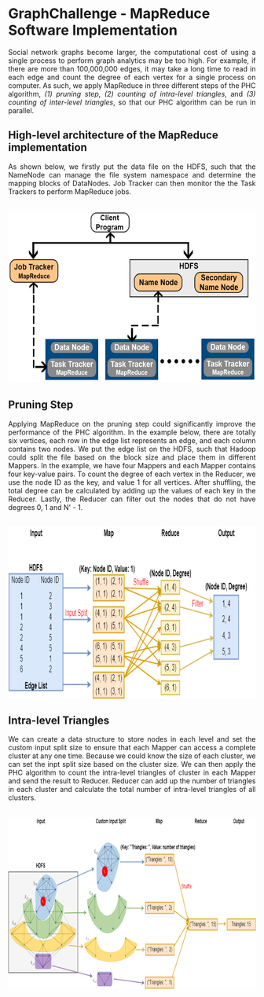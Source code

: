 # GraphChallenge - MapReduce Software Implementation

<p align="justify">Social network graphs become larger, the computational cost of using a single process to perform graph analytics may be too high. For example, if there are more than 100,000,000 edges, it may take a long time to read in each edge and count the degree of each vertex for a single process on computer. As such, we apply MapReduce in three different steps of the PHC algorithm, <i>(1) pruning step</i>, <i>(2) counting of intra-level triangles</i>, and <i>(3) counting of inter-level triangles</i>, so that our PHC algorithm can be run in parallel.</p>

## High-level architecture of the MapReduce implementation
<p align="justify">As shown below, we firstly put the data file on the HDFS, such that the NameNode can manage the file system namespace and determine the mapping blocks of DataNodes. Job Tracker can then monitor the the Task Trackers to perform MapReduce jobs.</p><br />
<img width="550" height="350" src="https://github.com/Graph-Challenge/MapReduce/blob/master/Images/MapReduceHighLevelArchitecture.png"/>

## Pruning Step
<p align="justify">Applying MapReduce on the pruning step could significantly improve the performance of the PHC algorithm. In the example below, there are totally six vertices, each row in the edge list represents an edge, and each column contains two nodes. We put the edge list on the HDFS, such that Hadoop could split the file based on the block size and place them in different Mappers. In the example, we have four Mappers and each Mapper contains four key-value pairs. To count the degree of each vertex in the Reducer, we use the node ID as the key, and value 1 for all vertices. After shuffling, the total degree can be calculated by adding up the values of each key in the Reducer. Lastly, the Reducer can filter out the nodes that do not have degrees 0, 1 and N' - 1.</p><br />
<img width="800" height="350" src="https://github.com/Graph-Challenge/MapReduce/blob/master/Images/PruningMapReduce.png"/>


## Intra-level Triangles
<p align="justify">We can create a data structure to store nodes in each level and set the custom input split size to ensure that each Mapper can access a complete cluster at any one time. Because we could know the size of each cluster, we can set the inpt split size based on the cluster size. We can then apply the PHC algorithm to count the intra-level triangles of cluster in each Mapper and send the result to Reducer. Reducer can add up the number of triangles in each cluster and calculate the total number of intra-level triangles of all clusters.</p><br />
<img width="900" height="350" src="https://github.com/Graph-Challenge/MapReduce/blob/master/Images/IntraLevelMapReduce.png"/>
